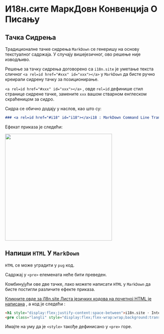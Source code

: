 # И18н.сите МаркДовн Конвенција О Писању

## Тачка Сидрења

Традиционалне тачке сидрења `MarkDown` се генеришу на основу текстуалног садржаја. У случају вишејезичног, ово решење није изводљиво.

Решење за тачку сидрења договорено са `i18n.site` је уметање текста сличног `<a rel=id href="#xxx" id="xxx"></a>` у `MarkDown` да бисте ручно креирали сидрену тачку за позиционирање.

`<a rel=id href="#xxx" id="xxx"></a>` , овде `rel=id` дефинише стил странице сидрене тачке, замените `xxx` вашом стварном енглеском скраћеницом за сидро.

Сидра се обично додају у наслов, као што су:

```md
### <a rel=id href="#i18" id="i18"></a>i18 : MarkDown Command Line Translation Tool
```

Ефекат приказа је следећи:

<img src="//p.3ti.site/1721381136.avif" width="350">

## Напиши `HTML` У `MarkDown`

`HTML` се може уградити у `pug` код.

Садржај у `<pre>` елемената неће бити преведен.

Комбинујући ове две тачке, лако можете написати `HTML` у `MarkDown` да бисте постигли различите ефекте приказа.

[Кликните овде за i18n.site Листа језичких кодова на почетној HTML је написана](//raw.githubusercontent.com/i18n-site/md/main/zh/README.md) , а код је следећи :

```html
<h1 style="display:flex;justify-content:space-between">i18n.site ⋅ International Solutions<img src="//p.3ti.site/logo.svg" style="user-select:none;margin-top:-1px;width:42px"></h1>
<pre class="langli" style="display:flex;flex-wrap:wrap;background:transparent;border:1px solid #eee;font-size:12px;box-shadow:0 0 3px inset #eee;padding:12px 5px 4px 12px;justify-content:space-between;"><style>pre.langli i{font-weight:300;font-family:s;margin-right:2px;margin-bottom:8px;font-style:normal;color:#666;border-bottom:1px dashed #ccc;}</style><i>English</i><i>简体中文</i><i>Deutsch</i> … …</pre>
```

Имајте на уму да је `<style>` такође дефинисано у `<pre>` горе.
